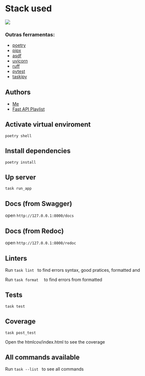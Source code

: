 # Stack used

<img src="https://skillicons.dev/icons?i=python,fastapi,github&theme=dark" />

### Outras ferramentas:
- [poetry](https://python-poetry.org/)
- [pipx](https://github.com/pypa/pipx)
- [asdf](https://asdf-vm.com/)
- [uvicorn](https://www.uvicorn.org/)
- [ruff](https://docs.astral.sh/ruff/)
- [pytest](https://docs.pytest.org/en/stable/)
- [taskipy](https://github.com/taskipy/taskipy)


## Authors
- [Me](https://www.linkedin.com/in/devfandre/)
- [Fast API Playlist](https://www.youtube.com/playlist?list=PLOQgLBuj2-3IuFbt-wJw2p2NiV9WTRzIP)


## Activate virtual enviroment

``` 
poetry shell
``` 


## Install dependencies

``` 
poetry install
```

## Up server

``` 
task run_app

```

## Docs (from Swagger)

open ```http://127.0.0.1:8000/docs```

## Docs (from Redoc)

open ```http://127.0.0.1:8000/redoc```


## Linters

Run ```task lint ``` to find errors syntax, good pratices, formatted and

Run ```task format  ``` to find errors from formatted

## Tests

```
task test
```

## Coverage

```
task post_test
```

<p>Open the htmlcov/index.html to see the coverage</p>



## All commands available

Run ```task --list ``` to see all commands
